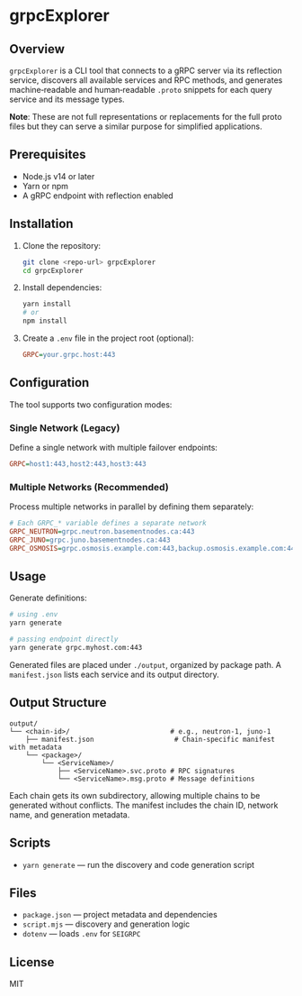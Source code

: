 # grpcExplorer

## Overview

`grpcExplorer` is a CLI tool that connects to a gRPC server via its reflection service, discovers all available services and RPC methods, and generates machine‑readable and human‑readable `.proto` snippets for each query service and its message types.

**Note**: These are not full representations or replacements for the full proto files but they can serve a similar purpose for simplified applications.

## Prerequisites

- Node.js v14 or later
- Yarn or npm
- A gRPC endpoint with reflection enabled

## Installation

1. Clone the repository:

   ```bash
   git clone <repo-url> grpcExplorer
   cd grpcExplorer
   ```

2. Install dependencies:

   ```bash
   yarn install
   # or
   npm install
   ```

3. Create a `.env` file in the project root (optional):

   ```ini
   GRPC=your.grpc.host:443
   ```

## Configuration

The tool supports two configuration modes:

### Single Network (Legacy)

Define a single network with multiple failover endpoints:

```ini
GRPC=host1:443,host2:443,host3:443
```

### Multiple Networks (Recommended)

Process multiple networks in parallel by defining them separately:

```ini
# Each GRPC_* variable defines a separate network
GRPC_NEUTRON=grpc.neutron.basementnodes.ca:443
GRPC_JUNO=grpc.juno.basementnodes.ca:443
GRPC_OSMOSIS=grpc.osmosis.example.com:443,backup.osmosis.example.com:443
```

## Usage

Generate definitions:

```bash
# using .env
yarn generate

# passing endpoint directly
yarn generate grpc.myhost.com:443
```

Generated files are placed under `./output`, organized by package path. A `manifest.json` lists each service and its output directory.

## Output Structure

```
output/
└── <chain-id>/                         # e.g., neutron-1, juno-1
    ├── manifest.json                    # Chain-specific manifest with metadata
    └── <package>/
        └── <ServiceName>/
            ├── <ServiceName>.svc.proto # RPC signatures
            └── <ServiceName>.msg.proto # Message definitions
```

Each chain gets its own subdirectory, allowing multiple chains to be generated without conflicts. The manifest includes the chain ID, network name, and generation metadata.

## Scripts

- `yarn generate` &mdash; run the discovery and code generation script

## Files

- `package.json` &mdash; project metadata and dependencies
- `script.mjs` &mdash; discovery and generation logic
- `dotenv` &mdash; loads `.env` for `SEIGRPC`

## License

MIT
